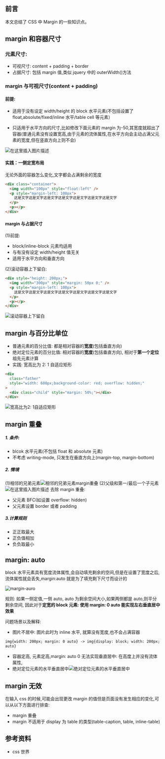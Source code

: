 ## 前言

本文总结了 CSS 中 Margin 的一些知识点。

## margin 和容器尺寸

### 元素尺寸:

- 可视尺寸: content + padding + border
- 占据尺寸: 包括 margin 值,类似 jquery 中的 outerWidth()方法

### margin 与可视尺寸(content + padding)

#### 前提:

- 适用于没有设定 width/height 的 block 水平元素(不包括设置了 float,absolute/fixed/inline 水平/table cell 等元素）

- 只适用于水平方向的尺寸,比如修改下面元素的 margin 为-50,其宽度就超出了容器(普通元素没有设置宽高,由于元素的流体属性,在水平方向会主动占满父元素的宽度,但在竖直方向上则不会)

![在这里插入图片描述](https://img-blog.csdnimg.cn/20181202021952472.png)

#### 实践：一侧定宽布局

无论外面的容器怎么变化,文字都会占满剩余的宽度

```html
<div class="container">
  <img width="100px" style="float:left" />
  <p style="margin-left: 100px">
    这是文字这是文字这是文字这是文字这是文字这是文字这是文字
  </p>
  <p></p>
</div>
```

#### margin 与占据尺寸

(1)前提:

- block/inline-block 元素均适用
- 与有没有设定 width/height 值无关
- 适用于水平方向和垂直方向

(2)滚动容器上下留白:

```html
<div style="height: 200px;">
  <img width="300px" style="margin: 50px 0;" />
  <p style="margin-left: 100px">
    这是文字这是文字这是文字这是文字这是文字这是文字这是文字
  </p>
  <p></p>
</div>
```

![滚动容器上下留白](https://img-blog.csdnimg.cn/20181202023421104.png)

## margin 与百分比单位

- 普通元素的百分比值: 都是相对容器的**宽度**(包括垂直方向)
-  绝对定位元素的百分比值: 相对容器的**宽度**(包括垂直方向), 相对于**第一个定位**祖先元素计算
-  实践: 宽高比为 2: 1 自适应矩形

```html
<div
  class="father"
  style="width: 600px;background-color: red; overflow: hidden;"
>
  <div class="child" style="margin: 50%;"></div>
</div>
```

![宽高比为2: 1自适应矩形](https://img-blog.csdnimg.cn/20181202025222393.png?x-oss-process=image/watermark,type_ZmFuZ3poZW5naGVpdGk,shadow_10,text_aHR0cHM6Ly9ibG9nLmNzZG4ubmV0L3podWFueWVtYW5vbmc=,size_16,color_FFFFFF,t_70)

## margin 重叠

##### 1. 条件:

- blcok 水平元素(不包括 float 和 absolute 元素)
- 不考虑 writing-mode, 只发生在垂直方向上(margin-top, margin-bottom)

##### 2. 情境

(1)相邻的兄弟元素![相邻的兄弟元素margin重叠](https://img-blog.csdnimg.cn/20181202031042779.png)
(2)父级和第一/最后一个子元素
![在这里插入图片描述](https://img-blog.csdnimg.cn/20181202031218610.png)
去除 margin 重叠:

- 父元素 BFC(如设置 overflow: hidden)
- 父元素设置 border 或者 padding

##### 3.计算规则

- 正正取最大
- 正负值相加
- 负负取最小

## margin: auto

block 水平元素具有宽度流体属性,会自动填充剩余的空间,但是在设置了宽度之后,流体属性就会丢失,margin:auto 就是为了填充剩下尺寸而设计的

![margin-auro](https://img-blog.csdnimg.cn/20181202033541112.png)

规则: 如果一侧定值,一侧 auto, auto 为剩余空间大小,如果两侧都是 auto,则平分剩余空间, 因此对于**定宽的 block 元素: 使用 margin: 0 auto 能实现左右垂直居中效果**

问题场景以及解释:

- 图片不居中: 图片此时为 inline 水平, 就算没有宽度,也不会占满容器

```html
img{width: 200px; margin: 0 auto} -> img{display: block; width: 200px; margin: 0
auto}
```

- 容器定高, 元素定高,margin: auto 0 无法实现垂直居中: 在高度上并没有流体属性,
- 绝对定位元素的水平垂直居中![绝对定位元素的水平垂直居中](https://img-blog.csdnimg.cn/20181202034704918.png)

## margin 无效

在输入 css 的时候,可能会出现更改 margin 的值但是页面没有发生相应的变化,可以从以下方面进行排查:

- margin 重叠
- margin 不适用于 display 为 table 的类型(table-caption, table, inline-table)

## 参考资料

- css 世界
